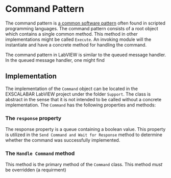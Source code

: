 # Command Pattern
The command pattern is [a common software pattern](http://www.oodesign.com/command-pattern.html) often found in scripted programming languages.  The command pattern consists of a root object which contains a single common method.  This method in other implementations might be called ``Execute``.  An invoking module will the instantiate and have a concrete method for handling the command. 

The command pattern in LabVIEW is similar to the queued message handler.  In the queued message handler, one might find 

## Implementation
The implementation of the ``Command`` object can be located in the EXSCALABAR LabVIEW project under the folder ``Support``.  The class is abstract in the sense that it is not intended to be called without a concrete implementation.  The ``Command`` has the following properties and methods:

### The ``response`` property
The response property is a queue containing a boolean value.  This property is utilized in the ``Send Command and Wait for Response`` method to determine whether the command was successfully implemented.

### The ``Handle Command`` method
This method is the primary method of the ``Command`` class.  This method *must* be overridden (a requirment)  

